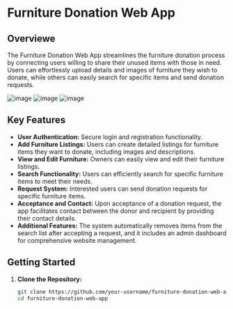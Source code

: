 # Furniture Donation Web App

## Overviewe
The Furniture Donation Web App streamlines the furniture donation process by connecting users willing to share their unused items with those in need. Users can effortlessly upload details and images of furniture they wish to donate, while others can easily search for specific items and send donation requests.

![image](https://github.com/su0ltan/furniture-donation-website/assets/53498277/824135be-e5eb-4cdc-959f-11400e3b97ae)
![image](https://github.com/su0ltan/furniture-donation-website/assets/53498277/d382cb45-b5b0-4085-9ae5-ce1e5010d637)
![image](https://github.com/su0ltan/furniture-donation-website/assets/53498277/63e7831b-9e11-4663-82ce-c6b86c841fcd)




## Key Features

- **User Authentication:** Secure login and registration functionality.
- **Add Furniture Listings:** Users can create detailed listings for furniture items they want to donate, including images and descriptions.
- **View and Edit Furniture:** Owners can easily view and edit their furniture listings.
- **Search Functionality:** Users can efficiently search for specific furniture items to meet their needs.
- **Request System:** Interested users can send donation requests for specific furniture items.
- **Acceptance and Contact:** Upon acceptance of a donation request, the app facilitates contact between the donor and recipient by providing their contact details.
- **Additional Features:** The system automatically removes items from the search list after accepting a request, and it includes an admin dashboard for comprehensive website management.

## Getting Started

1. **Clone the Repository:**
   ```bash
   git clone https://github.com/your-username/furniture-donation-web-app.git
   cd furniture-donation-web-app
